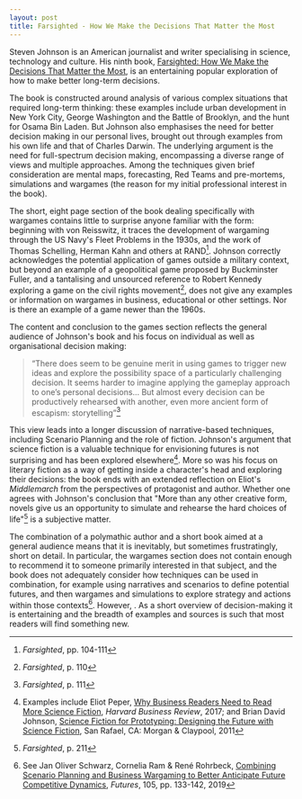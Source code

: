 ```yaml
---
layout: post
title: Farsighted - How We Make the Decisions That Matter the Most
---
```


Steven Johnson is an American journalist and writer specialising in science, technology and culture. His ninth book, [Farsighted: How We Make the Decisions That Matter the Most](https://amzn.to/2TlWqVD), is an entertaining popular exploration of how to make better long-term decisions. 

The book is constructed around analysis of various complex situations that required long-term thinking: these examples include urban development in New York City, George Washington and the Battle of Brooklyn, and the hunt for Osama Bin Laden. But Johnson also emphasises the need for better decision making in our personal lives, brought out through examples from his own life and that of Charles Darwin. The underlying argument is the need for full-spectrum decision making, encompassing a diverse range of views and multiple approaches. Among the techniques given brief consideration are mental maps, forecasting, Red Teams and pre-mortems, simulations and wargames (the reason for my initial professional interest in the book).

The short, eight page section of the book dealing specifically with wargames contains little to surprise anyone familiar with the form: beginning with von Reisswitz, it traces the development of wargaming through the US Navy's Fleet Problems in the 1930s, and the work of Thomas Schelling, Herman Kahn and others at RAND[^1]. Johnson correctly acknowledges the potential application of games outside a military context, but beyond an example of a geopolitical game proposed by Buckminster Fuller, and a tantalising and unsourced reference to Robert Kennedy exploring a game on the civil rights movement[^2], does not give any examples or information on wargames in business, educational or other settings. Nor is there an example of a game newer than the 1960s. 

The content and conclusion to the games section reflects the general audience of Johnson's book and his focus on individual as well as organisational decision making: 

> “There does seem to be genuine merit in using games to trigger new ideas and explore the possibility space of a particularly challenging decision. It seems harder to imagine applying the gameplay approach to one’s personal decisions... But almost every decision can be productively rehearsed with another, even more ancient form of escapism: storytelling”[^3]

This view leads into a longer discussion of narrative-based techniques, including Scenario Planning and the role of fiction. Johnson's argument that science fiction is a valuable technique for envisioning futures is not surprising and has been explored elsewhere[^4]. More so was his focus on literary fiction as a way of getting inside a character's head and exploring their decisions: the book ends with an extended reflection on Eliot's *Middlemarch* from the perspectives of protagonist and author. Whether one agrees with Johnson's conclusion that "More than any other creative form, novels give us an opportunity to simulate and rehearse the hard choices of life"[^5] is a subjective matter.

The combination of a polymathic author and a short book aimed at a general audience means that it is inevitably, but sometimes frustratingly, short on detail. In particular, the wargames section does not contain enough to recommend it to someone primarily interested in that subject, and the book does not adequately consider how techniques can be used in combination, for example using narratives and scenarios to define potential futures, and then wargames and simulations to explore strategy and actions within those contexts[^6]. However, . As a short overview of decision-making it is entertaining and the breadth of examples and sources is such that most readers will find something new. 

[^1]: *Farsighted*, pp. 104-111
[^2]: *Farsighted*, p. 110
[^3]: *Farsighted*, p. 111
[^4]: Examples include Eliot Peper, [Why Business Readers Need to Read More Science Fiction](https://hbr.org/2017/07/why-business-leaders-need-to-read-more-science-fiction), *Harvard Business Review*, 2017; and Brian David Johnson, [Science Fiction for Prototyping: Designing the Future with Science Fiction](https://amzn.to/2H1cMMR), San Rafael, CA: Morgan & Claypool, 2011
[^5]: *Farsighted*, p. 211
[^6]: See Jan Oliver Schwarz, Cornelia Ram & René Rohrbeck, [Combining Scenario Planning and Business Wargaming to Better Anticipate Future Competitive Dynamics](https://www.sciencedirect.com/science/article/pii/S0016328718300545), *Futures*, 105, pp. 133-142, 2019
